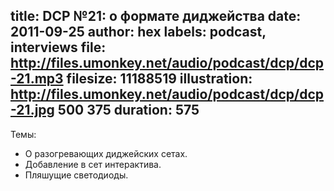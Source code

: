 title: DCP №21: о формате диджейства
date: 2011-09-25
author: hex
labels: podcast, interviews
file: http://files.umonkey.net/audio/podcast/dcp/dcp-21.mp3
filesize: 11188519
illustration: http://files.umonkey.net/audio/podcast/dcp/dcp-21.jpg 500 375
duration: 575
---
Темы:

- О разогревающих диджейских сетах.
- Добавление в сет интерактива.
- Пляшущие светодиоды.

